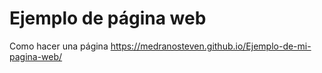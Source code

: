 # Ejemplo de página web
Como hacer una página https://medranosteven.github.io/Ejemplo-de-mi-pagina-web/
